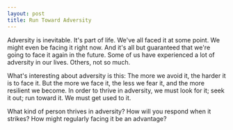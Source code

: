 ```yaml
---
layout: post
title: Run Toward Adversity
---
```


Adversity is inevitable. It's part of life. We've all faced it at some point. We might even be facing it right now. And it's all but guaranteed that we're going to face it again in the future. Some of us have experienced a lot of adversity in our lives. Others, not so much.

What's interesting about adversity is this: The more we avoid it, the harder it is to face it. But the more we face it, the less we fear it, and the more resilient we become. In order to thrive in adversity, we must look for it; seek it out; run toward it. We must get used to it.

What kind of person thrives in adversity? How will you respond when it strikes? How might regularly facing it be an advantage?